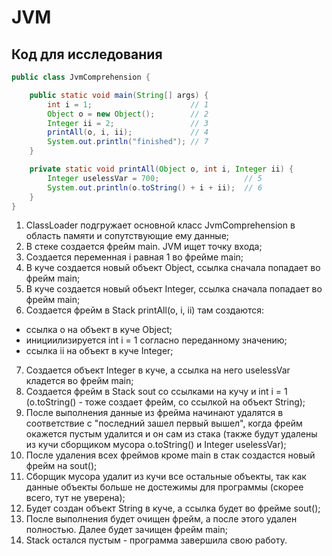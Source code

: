 # JVM

## Код для исследования
```java
public class JvmComprehension {

    public static void main(String[] args) {
        int i = 1;                      // 1
        Object o = new Object();        // 2
        Integer ii = 2;                 // 3
        printAll(o, i, ii);             // 4
        System.out.println("finished"); // 7
    }

    private static void printAll(Object o, int i, Integer ii) {
        Integer uselessVar = 700;                   // 5
        System.out.println(o.toString() + i + ii);  // 6
    }
}
```


1. ClassLoader подгружает основной класс JvmComprehension в область памяти и сопутствующие ему данные;
2. В стеке создается фрейм main. JVM ищет точку входа;
3. Создается переменная i равная 1 во фрейме main;
4. В куче создается новый объект Object, ссылка сначала попадает во фрейм main;
5. В куче создается новый объект Integer, ссылка сначала попадает во фрейм main;
6. Создается фрейм в Stack printAll(o, i, ii) там создаются:
* ссылка o на объект в куче Object;
* инициилизируется int i = 1 согласно переданному значению;
* ссылка ii на объект в куче Integer;
7. Создается объект Integer в куче, а ссылка на него uselessVar кладется во фрейм main;
8. Создается фрейм в Stack sout со ссылками на кучу и int i = 1 (o.toString() - тоже создает фрейм, со ссылкой на объект String);
9. После выполнения данные из фрейма начинают удалятся в соответствие с "последний зашел первый вышел", когда фрейм окажется пустым удалится и он сам из стака (также будут удалены из кучи сборщиком мусора o.toString() и Integer uselessVar);
10. После удаления всех фреймов кроме main в стак создастся новый фрейм на sout();
11. Сборщик мусора удалит из кучи все остальные объекты, так как данные объекты больше не достежимы для программы (скорее всего, тут не уверена);
12. Будет создан объект String в куче, а ссылка будет во фрейме sout();
13. После выполнения будет очищен фрейм, а после этого удален полностью. Далее будет зачищен фрейм main;
14. Stack остался пустым - программа завершила свою работу.
